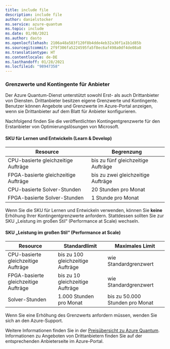 ```yaml
---
title: include file
description: include file
author: danielstocker
ms.service: azure-quantum
ms.topic: include
ms.date: 01/08/2021
ms.author: dasto
ms.openlocfilehash: 2106a48a583f120f8b4dde4eb32a30f1a1b1d85b
ms.sourcegitcommit: 2f9f306fa5224595fa5f8ec6af498a0df4de08a8
ms.translationtype: HT
ms.contentlocale: de-DE
ms.lasthandoff: 01/28/2021
ms.locfileid: "98947358"
---
```

### <a name="provider-limits--quota"></a>Grenzwerte und Kontingente für Anbieter

Der Azure Quantum-Dienst unterstützt sowohl Erst- als auch Drittanbieter von Diensten. Drittanbieter besitzen eigene Grenzwerte und Kontingente. Benutzer können Angebote und Grenzwerte im Azure-Portal anzeigen, wenn sie Drittanbieter auf dem Blatt für Anbieter konfigurieren. 

Nachfolgend finden Sie die veröffentlichten Kontingentgrenzwerte für den Erstanbieter von Optimierungslösungen von Microsoft. 

#### <a name="learn--develop-sku"></a>SKU für Lernen und Entwickeln (Learn & Develop)

| Resource | Begrenzung |
| --- | --- |
| CPU-basierte gleichzeitige Aufträge | bis zu fünf gleichzeitige Aufträge |
| FPGA-basierte gleichzeitige Aufträge | bis zu zwei gleichzeitige Aufträge |
| CPU-basierte Solver-Stunden | 20 Stunden pro Monat  |
| FPGA-basierte Solver-Stunden | 1 Stunde pro Monat  |

Wenn Sie die SKU für Lernen und Entwickeln verwenden, können Sie **keine** Erhöhung Ihrer Kontingentgrenzwerte anfordern. Stattdessen sollten Sie zur SKU „Leistung im großen Stil“ (Performance at Scale) wechseln.

#### <a name="performance-at-scale-sku"></a>SKU „Leistung im großen Stil“ (Performance at Scale)

| Resource | Standardlimit | Maximales Limit |
| --- | --- | --- |
| CPU-basierte gleichzeitige Aufträge | bis zu 100 gleichzeitige Aufträge | wie Standardgrenzwert |
| FPGA-basierte gleichzeitige Aufträge | bis zu 10 gleichzeitige Aufträge | wie Standardgrenzwert |
| Solver-Stunden | 1\.000 Stunden pro Monat  | bis zu 50.000 Stunden pro Monat |

Wenn Sie eine Erhöhung des Grenzwerts anfordern müssen, wenden Sie sich an den Azure-Support. 

Weitere Informationen finden Sie in der [Preisübersicht zu Azure Quantum](https://aka.ms/AQ/Pricing).
Informationen zu Angeboten von Drittanbietern finden Sie auf der entsprechenden Anbieterseite im Azure-Portal.
